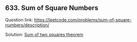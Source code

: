 ## 633. Sum of Square Numbers

Question link: https://leetcode.com/problems/sum-of-square-numbers/description/

Solution: [Sum of two squares theorem](https://en.wikipedia.org/wiki/Sum_of_two_squares_theorem)